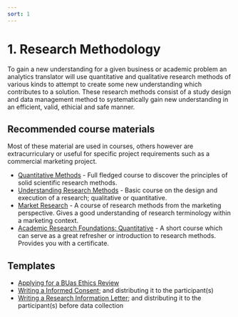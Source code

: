 ```yaml
---
sort: 1
---
```


# 1. Research Methodology
To gain a new understanding for a given business or academic problem an analytics translator will use quantitative and qualitative research methods of various kinds to attempt to create some new understanding which contributes to a solution. These research methods consist of a study design and data management method to systematically gain new understanding in an efficient, valid, ethicial and safe manner. 


## Recommended course materials
Most of these material are used in courses, others however are extracurriculary or useful for specific project requirements such as a commercial marketing project.
- [Quantitative Methods](https://www.coursera.org/learn/quantitative-methods) - Full fledged course to discover the principles of solid scientific research methods.
- [Understanding Research Methods](https://www.coursera.org/learn/research-methods) - Basic course on the design and execution of a research; qualitative or quantitative.
- [Market Research](https://www.linkedin.com/learning/market-research-b2b/how-to-conduct-b2b-market-research?autoplay=true&u=36359204) - A course of research methods from the marketing perspective. Gives a good understanding of research terminology within a marketing context.
- [Academic Research Foundations: Quantitative](https://www.linkedin.com/learning/academic-research-foundations-quantitative/welcome?autoplay=true&u=36359204 ) - A short course which can serve as a great refresher or introduction to research methods. Provides you with a certificate.


## Templates
-	[Applying for a BUas Ethics Review](https://docs.google.com/document/d/166AeV0NsMyyLlpPOaeC1Xo0bSvLRM_HN?rtpof=true&authuser=bram.heijligers%40gmail.com&usp=drive_fs)
-	[Writing a Informed Consent](https://docs.google.com/document/d/166IJ62T9OEnrNnJgmgAH2aiSS-mM6Uzd?rtpof=true&authuser=bram.heijligers%40gmail.com&usp=drive_fs); and distributing it to the participant(s)
-	[Writing a Research Information Letter](https://docs.google.com/document/d/16AFZ7TrJ9ociGr6-D0dHLyiFe2WT_2L5?rtpof=true&authuser=bram.heijligers%40gmail.com&usp=drive_fs); and distributing it to the participant(s) before data collection

